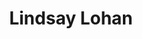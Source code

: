 ---
title: Lindsay Lohan
domain: http://www.lindsaylohanofficial.com/
image: ../images/projects/lindsaylohan.png
---